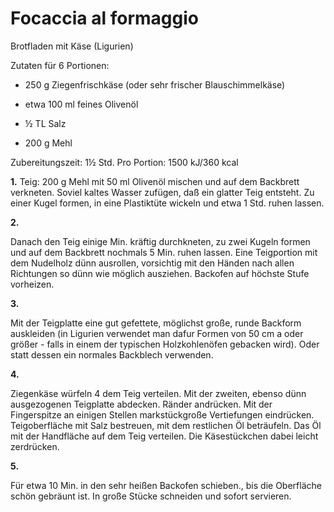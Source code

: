 # Focaccia al formaggio

Brotfladen mit Käse (Ligurien)  

Zutaten für 6 Portionen:  

- 250 g Ziegenfrischkäse (oder sehr frischer Blauschimmelkäse) 

- etwa 100 ml feines Olivenöl 

- ½ TL Salz  

- 200 g Mehl



Zubereitungszeit: 1½ Std. Pro Portion: 1500 kJ/360 kcal  



**1.**
 Teig: 200 g Mehl mit 50 ml Olivenöl mischen und auf dem Backbrett 
verkneten. Soviel kaltes Wasser zufügen, daß ein glatter Teig entsteht. Zu einer Kugel formen, in eine Plastiktüte wickeln und etwa 1 Std.
 ruhen lassen.  

**2.**

Danach den Teig einige Min. kräftig durchkneten,
 zu zwei Kugeln formen und auf dem Backbrett nochmals 5 Min. ruhen 
lassen. Eine Teigportion mit dem Nudelholz dünn ausrollen, vorsichtig 
mit den Händen nach allen Richtungen so dünn wie möglich ausziehen. Backofen auf höchste Stufe vorheizen.  



**3.**

Mit der Teigplatte eine gut gefettete, möglichst große, runde Backform 
auskleiden (in Ligurien verwendet man dafur Formen von 50 cm a oder 
größer - falls in einem der typischen Holzkohlenöfen gebacken wird). 
Oder statt dessen ein normales Backblech verwenden.  

**4.**

Ziegenkäse würfeln 4 dem Teig verteilen. Mit der zweiten, ebenso dünn ausgezogenen Teigplatte abdecken. Ränder andrücken. Mit der Fingerspitze an einigen Stellen markstückgroße Vertiefungen eindrücken. Teigoberfläche 
mit Salz bestreuen, mit dem restlichen Öl beträufeln. Das Öl mit der 
Handfläche auf dem Teig verteilen. Die Käsestückchen dabei leicht 
zerdrücken.  

**5.**

Für etwa 10 Min. in den sehr heißen Backofen schieben., bis die Oberfläche schön gebräunt ist. In große Stücke schneiden und sofort servieren.
